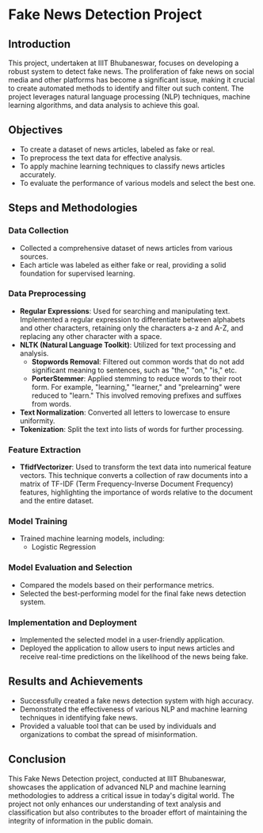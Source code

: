 # Fake News Detection Project

## Introduction
This project, undertaken at IIIT Bhubaneswar, focuses on developing a robust system to detect fake news. The proliferation of fake news on social media and other platforms has become a significant issue, making it crucial to create automated methods to identify and filter out such content. The project leverages natural language processing (NLP) techniques, machine learning algorithms, and data analysis to achieve this goal.

## Objectives
- To create a dataset of news articles, labeled as fake or real.
- To preprocess the text data for effective analysis.
- To apply machine learning techniques to classify news articles accurately.
- To evaluate the performance of various models and select the best one.

## Steps and Methodologies

### Data Collection
- Collected a comprehensive dataset of news articles from various sources.
- Each article was labeled as either fake or real, providing a solid foundation for supervised learning.

### Data Preprocessing
- **Regular Expressions**: Used for searching and manipulating text. Implemented a regular expression to differentiate between alphabets and other characters, retaining only the characters a-z and A-Z, and replacing any other character with a space.
- **NLTK (Natural Language Toolkit)**: Utilized for text processing and analysis.
  - **Stopwords Removal**: Filtered out common words that do not add significant meaning to sentences, such as "the," "on," "is," etc.
  - **PorterStemmer**: Applied stemming to reduce words to their root form. For example, "learning," "learner," and "prelearning" were reduced to "learn." This involved removing prefixes and suffixes from words.
- **Text Normalization**: Converted all letters to lowercase to ensure uniformity.
- **Tokenization**: Split the text into lists of words for further processing.

### Feature Extraction
- **TfidfVectorizer**: Used to transform the text data into numerical feature vectors. This technique converts a collection of raw documents into a matrix of TF-IDF (Term Frequency-Inverse Document Frequency) features, highlighting the importance of words relative to the document and the entire dataset.

### Model Training
- Trained machine learning models, including:
  - Logistic Regression

### Model Evaluation and Selection
- Compared the models based on their performance metrics.
- Selected the best-performing model for the final fake news detection system.

### Implementation and Deployment
- Implemented the selected model in a user-friendly application.
- Deployed the application to allow users to input news articles and receive real-time predictions on the likelihood of the news being fake.

## Results and Achievements
- Successfully created a fake news detection system with high accuracy.
- Demonstrated the effectiveness of various NLP and machine learning techniques in identifying fake news.
- Provided a valuable tool that can be used by individuals and organizations to combat the spread of misinformation.

## Conclusion
This Fake News Detection project, conducted at IIIT Bhubaneswar, showcases the application of advanced NLP and machine learning methodologies to address a critical issue in today's digital world. The project not only enhances our understanding of text analysis and classification but also contributes to the broader effort of maintaining the integrity of information in the public domain.
